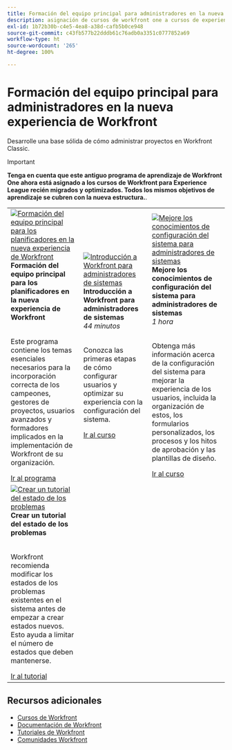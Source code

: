 ```yaml
---
title: Formación del equipo principal para administradores en la nueva experiencia de Workfront
description: asignación de cursos de workfront one a cursos de experience league
exl-id: 1b72b30b-c4e5-4ea8-a38d-cafb5b0ce948
source-git-commit: c43fb577b22dddb61c76adb0a3351c0777852a69
workflow-type: ht
source-wordcount: '265'
ht-degree: 100%

---
```


# Formación del equipo principal para administradores en la nueva experiencia de Workfront

Desarrolle una base sólida de cómo administrar proyectos en Workfront Classic.

>[!IMPORTANT]
>
>**Tenga en cuenta que este antiguo programa de aprendizaje de Workfront One ahora está asignado a los cursos de Workfront para Experience League recién migrados y optimizados.  Todos los mismos objetivos de aprendizaje se cubren con la nueva estructura.**.

<table>
  <tr>
   <td>
      <a href="https://experienceleague.adobe.com/docs/workfront-course-map/using/learning-programs/core-team-training-program-for-planners.html?lang=es">
      <img alt="Formación del equipo principal para los planificadores en la nueva experiencia de Workfront" src="https://cdn.experienceleague.adobe.com/thumb/get-started-with-workfront-for-planners.png"/>
      </a>
      <div>
         <strong>Formación del equipo principal para los planificadores en la nueva experiencia de Workfront</strong></a>         
      </div>
      <p>
        <br/>
         Este programa contiene los temas esenciales necesarios para la incorporación correcta de los campeones, gestores de proyectos, usuarios avanzados y formadores implicados en la implementación de Workfront de su organización.
      </p>
      <a  rel="noreferrer" target="_blank" href="https://experienceleague.adobe.com/docs/workfront-course-map/using/learning-programs/core-team-training-program-for-planners.html?lang=es" class="spectrum-Button spectrum-Button--primary spectrum-Button--sizeM">
      <span class="spectrum-Button-label has-no-wrap has-text-weight-bold">Ir al programa</span>
      </a>
   </td>   
   <td>
      <a href="https://experienceleague.adobe.com/?recommended=Workfront-A-1-2022.1.admin">
      <img alt="Introducción a Workfront para administradores de sistemas" src="https://cdn.experienceleague.adobe.com/thumb/create-custom-reports-and-dashboards.png"/>
      </a>
      <div>
         <strong>Introducción a Workfront para administradores de sistemas</strong></a>
         <br/><em>44 minutos</em>
      </div>
      <p>
        <br/>
         Conozca las primeras etapas de cómo configurar usuarios y optimizar su experiencia con la configuración del sistema.
      </p>
      <a  rel="noreferrer" target="_blank" href="https://experienceleague.adobe.com/?recommended=Workfront-A-1-2022.1.admin" class="spectrum-Button spectrum-Button--primary spectrum-Button--sizeM">
      <span class="spectrum-Button-label has-no-wrap has-text-weight-bold">Ir al curso</span>
      </a>
   </td>
    <td>
      <a href="https://experienceleague.adobe.com/?recommended=Workfront-A-1-2022.2.admin">
      <img alt="Mejore los conocimientos de configuración del sistema para administradores de sistemas" src="https://cdn.experienceleague.adobe.com/thumb/further-your-system-settings-knowledge-for-system-administrators.png"/>
      </a>
      <div>
         <strong>Mejore los conocimientos de configuración del sistema para administradores de sistemas</strong></a>
         <br/><em>1 hora</em>
      </div>
      <p>
        <br/>
         Obtenga más información acerca de la configuración del sistema para mejorar la experiencia de los usuarios, incluida la organización de estos, los formularios personalizados, los procesos y los hitos de aprobación y las plantillas de diseño.
      </p>
      <a  rel="noreferrer" target="_blank" href="https://experienceleague.adobe.com/?recommended=Workfront-A-1-2022.2.admin" class="spectrum-Button spectrum-Button--primary spectrum-Button--sizeM">
      <span class="spectrum-Button-label has-no-wrap has-text-weight-bold">Ir al curso</span>
      </a>
   </td>
  </tr>
    <tr>
   <td>
      <a href="https://experienceleague.adobe.com/docs/workfront-learn/tutorials-workfront/administration-and-setup/configure-system-defaults/create-an-issue-status.html?lang=es">
      <img alt="Crear un tutorial del estado de los problemas" src="https://cdn.experienceleague.adobe.com/thumb/docs-workfront.png"/>
      </a>
      <div>
         <strong>Crear un tutorial del estado de los problemas</strong></a>
      </div>
      <p>
        <br/>
         Workfront recomienda modificar los estados de los problemas existentes en el sistema antes de empezar a crear estados nuevos. Esto ayuda a limitar el número de estados que deben mantenerse.
      </p>
      <a  rel="noreferrer" target="_blank" href="https://experienceleague.adobe.com/docs/workfront-learn/tutorials-workfront/administration-and-setup/configure-system-defaults/create-an-issue-status.html?lang=es" class="spectrum-Button spectrum-Button--primary spectrum-Button--sizeM">
      <span class="spectrum-Button-label has-no-wrap has-text-weight-bold">Ir al tutorial</span>
      </a>
   </td>   
  </tr>
</table>

## Recursos adicionales

* [Cursos de Workfront](https://experienceleague.adobe.com/?lang=es&amp;Solution=Workfront#courses)
* [Documentación de Workfront](https://experienceleague.adobe.com/docs/workfront.html?lang=es)
* [Tutoriales de Workfront](https://experienceleague.adobe.com/docs/workfront-learn/tutorials-workfront/home.html?lang=es)
* [Comunidades Workfront](https://experienceleaguecommunities.adobe.com/t5/workfront/ct-p/workfront)
